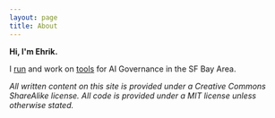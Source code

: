 ```yaml
---
layout: page
title: About
---
```


**Hi, I'm Ehrik.**

I [run](https://www.strava.com/athletes/14258814) and work on [tools](credo.ai) for AI Governance in the SF Bay Area.

*All written content on this site is provided under a Creative Commons ShareAlike license. All code is provided under a MIT license unless otherwise stated.*